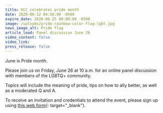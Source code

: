```yaml
---
title: KCC celebrates pride month
date: 2020-06-12 04:58:00 -0500
expire_date: 2020-06-25 00:00:00 -0500
image: /uploads/pride-rainbow-color-flag-lgbt.jpg
news_image_alt: Pride flag
article_lead: Panel discussion June 26
video_content: false
video_link:
press_release: false
---
```


​June is Pride month. &nbsp;

Please join us on Friday, June 26 at 10 a.m. for an online panel discussion with members of the LGBTQ+ community. &nbsp;

Topics will include the meaning of pride, tips on how to ally better, as well as a moderated Q and A. &nbsp;

To receive an invitation and credentials to attend the event, please sign up using [this web form](https://forms.gle/siucA6ynUTgur6th6){: target="_blank"}.